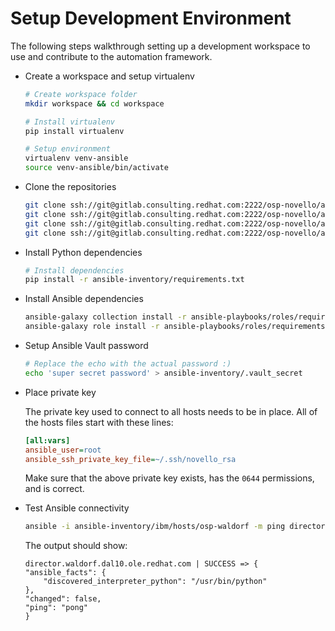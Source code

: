 # Setup Development Environment

The following steps walkthrough setting up a development workspace to use and contribute to the automation framework.

- Create a workspace and setup virtualenv

    ```sh
    # Create workspace folder
    mkdir workspace && cd workspace

    # Install virtualenv
    pip install virtualenv

    # Setup environment
    virtualenv venv-ansible
    source venv-ansible/bin/activate
    ```

- Clone the repositories

    ```sh
    git clone ssh://git@gitlab.consulting.redhat.com:2222/osp-novello/ansible-inventory.git
    git clone ssh://git@gitlab.consulting.redhat.com:2222/osp-novello/ansible-playbooks.git
    git clone ssh://git@gitlab.consulting.redhat.com:2222/osp-novello/ansible-elk.git
    git clone ssh://git@gitlab.consulting.redhat.com:2222/osp-novello/ansible-monitoring.git
    ```

- Install Python dependencies

    ```sh
    # Install dependencies
    pip install -r ansible-inventory/requirements.txt
    ```

- Install Ansible dependencies

    ```sh
    ansible-galaxy collection install -r ansible-playbooks/roles/requirements.yml
    ansible-galaxy role install -r ansible-playbooks/roles/requirements.yml
    ```

- Setup Ansible Vault password

    ```sh
    # Replace the echo with the actual password :)
    echo 'super secret password' > ansible-inventory/.vault_secret
    ```

- Place private key

  The private key used to connect to all hosts needs to be in place. All of the hosts files start with these lines:

    ```ini
    [all:vars]
    ansible_user=root
    ansible_ssh_private_key_file=~/.ssh/novello_rsa
    ```

    Make sure that the above private key exists, has the `0644` permissions, and is correct.

- Test Ansible connectivity

    ```sh
    ansible -i ansible-inventory/ibm/hosts/osp-waldorf -m ping director
    ```

    The output should show:

    ```
    director.waldorf.dal10.ole.redhat.com | SUCCESS => {
    "ansible_facts": {
        "discovered_interpreter_python": "/usr/bin/python"
    },
    "changed": false,
    "ping": "pong"
    }
    ```
